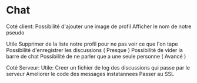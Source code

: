 # Chat

Coté client:
Possibilité d'ajouter une image de profil
Afficher le nom de notre pseudo

Utile
Supprimer de la liste notre profil pour ne pas voir ce que l'on tape
Possibilité d'enregistrer les discussions ( Presque )
Possibilité de vider la barre de chat 
Possibilité de ne parler que a une seule personne ( Avancé )

Coté Serveur:
Utile:
Creer un fichier de log des discussions qui passe par le serveur
Ameliorer le code des messages instatannees
Passer au SSL
